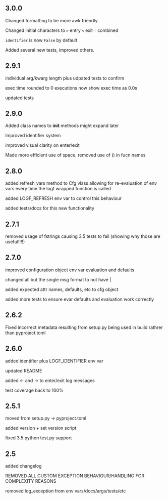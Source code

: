## 3.0.0

Changed formatting to be more awk friendly

Changed initial characters to `>` entry `<` exit `-` combined

`identifier` is now `False` by default

Added several new tests, improved others.

## 2.9.1

individual arg/kwarg length plus udpated tests to confirm

exec time rounded to 0 executions now show exec time as 0.0s

updated tests

## 2.9.0

Added class names to **init** methods
might expand later

Improved identifier system

improved visual clarity on enter/exit

Made more efficient use of space, removed use of () in fucn names

## 2.8.0

added refresh_vars method to Cfg vlass allowing for re-evaluation of env vars
every time the logf wrapped function is called

added LOGF_REFRESH env var to control this behaviour

added tests/docs for this new functionality

## 2.7.1

removed usage of fstrings causing 3.5 tests to fail (showing why those are useful!!!!)

## 2.7.0

improved configuration object env var evaluation and defaults

changed all but the single msg format to not have |

added expected attr names, defaults, etc to cfg object

added more tests to ensure evar defaults and evaluation work correctly

## 2.6.2

Fixed incorrect metadata resulting from setup.py being used in build rathrer than pyproject.toml

## 2.6.0

added identifier plus LOGF_IDENTIFIER env var

updated README

added <- and -> to enter/exit log messages

test coverage back to 100%

## 2.5.1

moved from setup.py -> pyproject.toml

added version + set version script

fixed 3.5 python test.py support

## 2.5

added changelog

REMOVED ALL CUSTOM EXCEPTION BEHAVIOUR/HANDLING FOR COMPLEXITY REASONS

removed log_exception from env vars/docs/args/tests/etc
